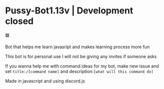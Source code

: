 # Pussy-Bot1.13v | Development closed
🟥

Bot that helps me learn javasript and makes learning process more fun

This bot is for personal use I will not be giving any invites if someone asks

If you wanna help me with command ideas for my bot, make new issue and set `title:/[command name]` and description:`[what will this command do]`

Made in javascript and using discord.js
